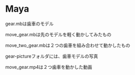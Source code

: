 # Maya

gear.mbは歯車のモデル

move_gear.mbは先のモデルを軽く動かしてみたもの

move_two_gear.mbは２つの歯車を組み合わせて動かしたもの

gear-pictureフォルダには、歯車モデルの写真

move_gear.mp4は２つ歯車を動かした動画
